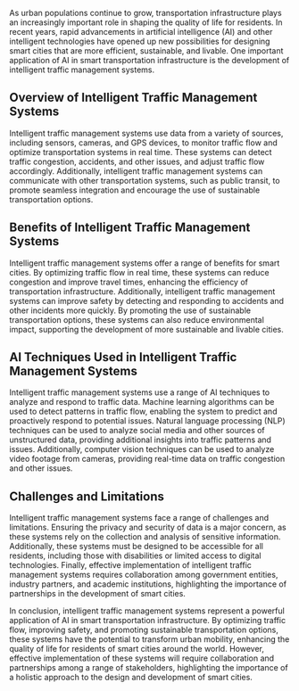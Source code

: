 
As urban populations continue to grow, transportation infrastructure plays an increasingly important role in shaping the quality of life for residents. In recent years, rapid advancements in artificial intelligence (AI) and other intelligent technologies have opened up new possibilities for designing smart cities that are more efficient, sustainable, and livable. One important application of AI in smart transportation infrastructure is the development of intelligent traffic management systems.

Overview of Intelligent Traffic Management Systems
--------------------------------------------------

Intelligent traffic management systems use data from a variety of sources, including sensors, cameras, and GPS devices, to monitor traffic flow and optimize transportation systems in real time. These systems can detect traffic congestion, accidents, and other issues, and adjust traffic flow accordingly. Additionally, intelligent traffic management systems can communicate with other transportation systems, such as public transit, to promote seamless integration and encourage the use of sustainable transportation options.

Benefits of Intelligent Traffic Management Systems
--------------------------------------------------

Intelligent traffic management systems offer a range of benefits for smart cities. By optimizing traffic flow in real time, these systems can reduce congestion and improve travel times, enhancing the efficiency of transportation infrastructure. Additionally, intelligent traffic management systems can improve safety by detecting and responding to accidents and other incidents more quickly. By promoting the use of sustainable transportation options, these systems can also reduce environmental impact, supporting the development of more sustainable and livable cities.

AI Techniques Used in Intelligent Traffic Management Systems
------------------------------------------------------------

Intelligent traffic management systems use a range of AI techniques to analyze and respond to traffic data. Machine learning algorithms can be used to detect patterns in traffic flow, enabling the system to predict and proactively respond to potential issues. Natural language processing (NLP) techniques can be used to analyze social media and other sources of unstructured data, providing additional insights into traffic patterns and issues. Additionally, computer vision techniques can be used to analyze video footage from cameras, providing real-time data on traffic congestion and other issues.

Challenges and Limitations
--------------------------

Intelligent traffic management systems face a range of challenges and limitations. Ensuring the privacy and security of data is a major concern, as these systems rely on the collection and analysis of sensitive information. Additionally, these systems must be designed to be accessible for all residents, including those with disabilities or limited access to digital technologies. Finally, effective implementation of intelligent traffic management systems requires collaboration among government entities, industry partners, and academic institutions, highlighting the importance of partnerships in the development of smart cities.

In conclusion, intelligent traffic management systems represent a powerful application of AI in smart transportation infrastructure. By optimizing traffic flow, improving safety, and promoting sustainable transportation options, these systems have the potential to transform urban mobility, enhancing the quality of life for residents of smart cities around the world. However, effective implementation of these systems will require collaboration and partnerships among a range of stakeholders, highlighting the importance of a holistic approach to the design and development of smart cities.
